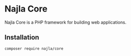 # Najla Core

Najla Core is a PHP framework for building web applications.

## Installation

```bash
composer require najla/core
```